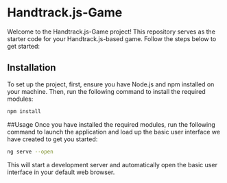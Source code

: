 # Handtrack.js-Game

Welcome to the Handtrack.js-Game project! This repository serves as the starter code for your Handtrack.js-based game. Follow the steps below to get started:

## Installation

To set up the project, first, ensure you have Node.js and npm installed on your machine. Then, run the following command to install the required modules:

```bash
npm install
```

##Usage
Once you have installed the required modules, run the following command to launch the application and load up the basic user interface we have created to get you started:

```bash
ng serve --open
```

This will start a development server and automatically open the basic user interface in your default web browser.